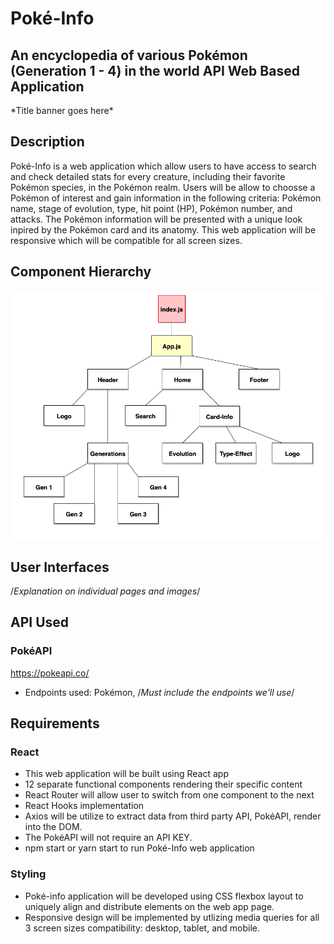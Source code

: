 # Poké-Info

## An encyclopedia of various Pokémon (Generation 1 - 4) in the world API Web Based Application

\*Title banner goes here\*

## Description

Poké-Info is a web application which allow users to have access to search and check detailed stats for every creature, including their favorite Pokémon species, in the Pokémon realm. Users will be allow to choosse a Pokémon of interest and gain information in the following criteria: Pokémon name, stage of evolution, type, hit point (HP), Pokémon number, and attacks. The Pokémon information will be presented with a unique look inpired by the Pokémon card and its anatomy. This web application will be responsive which will be compatible for all screen sizes. 

## Component Hierarchy
<img src=Component_Hierarchy.png/>

## User Interfaces

/*Explanation on individual pages and images*/

## API Used

### PokéAPI 

https://pokeapi.co/

- Endpoints used: Pokémon, /*Must include the endpoints we'll use*/

## Requirements

### React
- This web application will be built using React app
- 12 separate functional components rendering their specific content
- React Router will allow user to switch from one component to the next
- React Hooks implementation
- Axios will be utilize to extract data from third party API, PokéAPI, render into the DOM.
- The PokéAPI will not require an API KEY.
- npm start or yarn start to run Poké-Info web application


### Styling
- Poké-info application will be developed using CSS flexbox layout to uniquely align and distribute elements on the web app page. 
- Responsive design will be implemented by utlizing media queries for all 3 screen sizes compatibility: desktop, tablet, and mobile. 
